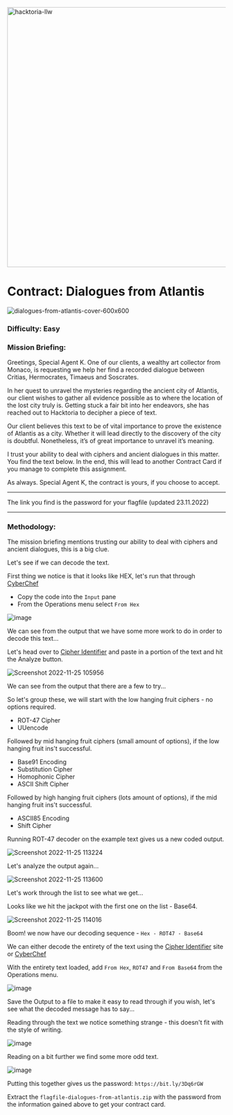 <img width="600" alt="hacktoria-llw" src="https://user-images.githubusercontent.com/117080369/203552008-2d0e0a07-1815-485b-8f3f-ae7ed7258af8.png">

# Contract: Dialogues from Atlantis
![dialogues-from-atlantis-cover-600x600](https://user-images.githubusercontent.com/117080369/203964216-1717baa0-b94f-4494-b535-aeb3cc2fa1fc.png)

### Difficulty: Easy

### Mission Briefing:
Greetings, Special Agent K. One of our clients, a wealthy art collector from Monaco, is requesting we help her find a recorded dialogue between Critias, Hermocrates, Timaeus and Soscrates.

In her quest to unravel the mysteries regarding the ancient city of Atlantis, our client wishes to gather all evidence possible as to where the location of the lost city truly is. Getting stuck a fair bit into her endeavors, she has reached out to Hacktoria to decipher a piece of text.

Our client believes this text to be of vital importance to prove the existence of Atlantis as a city. Whether it will lead directly to the discovery of the city is doubtful. Nonetheless, it’s of great importance to unravel it’s meaning.

I trust your ability to deal with ciphers and ancient dialogues in this matter. You find the text below. In the end, this will lead to another Contract Card if you manage to complete this assignment.

As always. Special Agent K, the contract is yours, if you choose to accept.

---

The link you find is the password for your flagfile (updated 23.11.2022)

---

### Methodology:
The mission briefing mentions trusting our ability to deal with ciphers and ancient dialogues, this is a big clue.

Let's see if we can decode the text.

First thing we notice is that it looks like HEX, let's run that through <a href="https://gchq.github.io/CyberChef/">CyberChef</a>
* Copy the code into the `Input` pane
* From the Operations menu select `From Hex`

![image](https://user-images.githubusercontent.com/117080369/203968062-e4a5d425-7144-47f5-b885-4921a12f150b.png)


We can see from the output that we have some more work to do in order to decode this text...

Let's head over to <a href="https://www.dcode.fr/cipher-identifier">Cipher Identifier</a> and paste in a portion of the text and hit the Analyze button.

![Screenshot 2022-11-25 105956](https://user-images.githubusercontent.com/117080369/203970354-722ccc0d-79eb-4f0c-86b3-33ab16c6f8c7.png)

We can see from the output that there are a few to try...

So let's group these, we will start with the low hanging fruit ciphers - no options required.
* ROT-47 Cipher
* UUencode

Followed by mid hanging fruit ciphers (small amount of options), if the low hanging fruit ins't successful.
* Base91 Encoding
* Substitution Cipher	
* Homophonic Cipher
* ASCII Shift Cipher

Followed by high hanging fruit ciphers (lots amount of options), if the mid hanging fruit ins't successful.
* ASCII85 Encoding
* Shift Cipher

Running ROT-47 decoder on the example text gives us a new coded output.

![Screenshot 2022-11-25 113224](https://user-images.githubusercontent.com/117080369/203976854-45f3d615-dbcd-4353-a046-30c7481d3f54.png)

Let's analyze the output again...

![Screenshot 2022-11-25 113600](https://user-images.githubusercontent.com/117080369/203977535-dddd8721-e7c4-48aa-9ccf-33cb39e031d7.png)

Let's work through the list to see what we get...

Looks like we hit the jackpot with the first one on the list - Base64.

![Screenshot 2022-11-25 114016](https://user-images.githubusercontent.com/117080369/203978245-a34e27bc-035f-4066-88a7-2be03a5d30f5.png)

Boom! we now have our decoding sequence - `Hex - ROT47 - Base64`

We can either decode the entirety of the text using the <a href="https://www.dcode.fr/cipher-identifier">Cipher Identifier</a> site or <a href="https://gchq.github.io/CyberChef/">CyberChef</a>

With the entirety text loaded, add `From Hex`, `ROT47` and `From Base64` from the Operations menu.

![image](https://user-images.githubusercontent.com/117080369/203979633-e69f95e4-54c3-415a-8657-b64011a6748e.png)

Save the Output to a file to make it easy to read through if you wish, let's see what the decoded message has to say...

Reading through the text we notice something strange - this doesn't fit with the style of writing.

![image](https://user-images.githubusercontent.com/117080369/203982021-675703a8-48c7-464c-aea0-de8f533ca26b.png)

Reading on a bit further we find some more odd text.

![image](https://user-images.githubusercontent.com/117080369/203981082-a2a317fd-bec8-4967-b1c8-4af466a35501.png)

Putting this together gives us the password: `https://bit.ly/3Dq6rGW`

Extract the `flagfile-dialogues-from-atlantis.zip` with the password from the information gained above to get your contract card.
